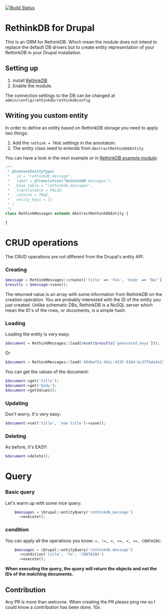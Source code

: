 [![Build Status](https://travis-ci.org/RoySegall/rethinkdb.svg?branch=8.x-1.x)](https://travis-ci.org/RoySegall/rethinkdb)

# RethinkDB for Drupal

This is an ORM for RethinkDB. Which mean the module does not intend to replace
the default DB drivers but to create entity representation of your RethinkDB in
your Drupal installation.

## Setting up
1. install [RethinkDB](http://rethinkdb.com/docs/install)
2. Enable the module.

The connection settings to the DB can be changed at `admin/config/rethinkdb/rethinkdbconfig` 

## Writing you custom entity
In order to define an entity based on RethinkDB storage you need to apply two
things:
1. Add the ```rethink = TRUE``` settings in the annotatoin.
2. The entity class need to extends from `AbstractRethinkDbEntity`

You can have a look in the next example or in [RethinkDB example module](https://github.com/RoySegall/rethinkdb/blob/8.x-1.x/modules/rethinkdb_example/src/Entity/RethinkMessages.php):

```php
/**
 * @ContentEntityType(
 *   id = "rethinkdb_message",
 *   label = @Translation("RethinkDB messages"),
 *   base_table = "rethinkdb_messages",
 *   translatable = FALSE,
 *   rethink = TRUE,
 *   entity_keys = {}
 * )
 */
class RethinkMessages extends AbstractRethinkDbEntity {

}
```

# CRUD operations
The CRUD operations are not different from the Drupal's entity API:

### Creating
```php
$message = RethinkMessages::create(['title' => 'Foo', 'body' => 'Bar']);
$results = $message->save();
```

The returned value is an array with some information from RethinkDB on the
creation operation. You are probably interested with the ID of the entity you
just created. Unlike schematic DBs, RethinkDB is a NoSQL server which mean the
ID's of the rows, or documents, is a simple hash.

### Loading

Loading the entity is very easy:

```php
$document = RethinkMessages::load(reset($results['generated_keys']));
```

Or
```php
$document = RethinkMessages::load('404bef53-4b2c-433f-9184-bc3f7bda4a15');
```

You can get the values of the document:

```php
$document->get('title');
$document->get('body');
$document->getValues();
```

### Updating
Don't worry. It's very easy:

```php
$document->set('title', 'new title')->save();
```

### Deleting

As before, it's EASY:

```php
$document->delete();
```

# Query

### Basic query

Let's warm up with some nice query:

```php
    $messages = \Drupal::entityQuery('rethinkdb_message')
      ->execute();
```

### condition

You can apply all the operations you know: ``` =, !=, >, >=, <, <=, CONTAINS ```:

```php
    $messages = \Drupal::entityQuery('rethinkdb_message')
      ->condition('title', 'fo', 'CONTAINS')
      ->execute();
```

__When executing the query, the query will return the objects and not the IDs of
 the matching documents.__

## Contribution

Any PR is more than welcome. When creating the PR please ping me so I could know
a contribution has been done. 10x.
